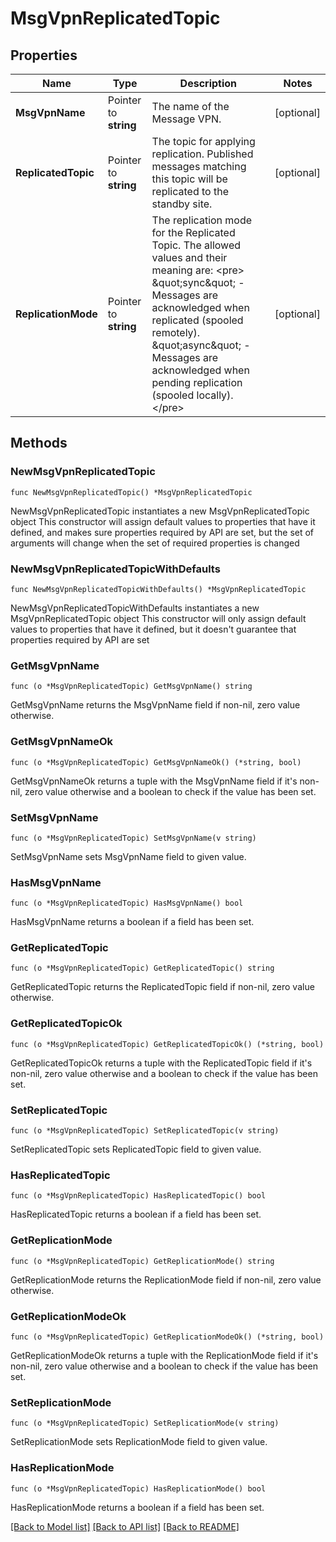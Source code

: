 # MsgVpnReplicatedTopic

## Properties

Name | Type | Description | Notes
------------ | ------------- | ------------- | -------------
**MsgVpnName** | Pointer to **string** | The name of the Message VPN. | [optional] 
**ReplicatedTopic** | Pointer to **string** | The topic for applying replication. Published messages matching this topic will be replicated to the standby site. | [optional] 
**ReplicationMode** | Pointer to **string** | The replication mode for the Replicated Topic. The allowed values and their meaning are:  &lt;pre&gt; \&quot;sync\&quot; - Messages are acknowledged when replicated (spooled remotely). \&quot;async\&quot; - Messages are acknowledged when pending replication (spooled locally). &lt;/pre&gt;  | [optional] 

## Methods

### NewMsgVpnReplicatedTopic

`func NewMsgVpnReplicatedTopic() *MsgVpnReplicatedTopic`

NewMsgVpnReplicatedTopic instantiates a new MsgVpnReplicatedTopic object
This constructor will assign default values to properties that have it defined,
and makes sure properties required by API are set, but the set of arguments
will change when the set of required properties is changed

### NewMsgVpnReplicatedTopicWithDefaults

`func NewMsgVpnReplicatedTopicWithDefaults() *MsgVpnReplicatedTopic`

NewMsgVpnReplicatedTopicWithDefaults instantiates a new MsgVpnReplicatedTopic object
This constructor will only assign default values to properties that have it defined,
but it doesn't guarantee that properties required by API are set

### GetMsgVpnName

`func (o *MsgVpnReplicatedTopic) GetMsgVpnName() string`

GetMsgVpnName returns the MsgVpnName field if non-nil, zero value otherwise.

### GetMsgVpnNameOk

`func (o *MsgVpnReplicatedTopic) GetMsgVpnNameOk() (*string, bool)`

GetMsgVpnNameOk returns a tuple with the MsgVpnName field if it's non-nil, zero value otherwise
and a boolean to check if the value has been set.

### SetMsgVpnName

`func (o *MsgVpnReplicatedTopic) SetMsgVpnName(v string)`

SetMsgVpnName sets MsgVpnName field to given value.

### HasMsgVpnName

`func (o *MsgVpnReplicatedTopic) HasMsgVpnName() bool`

HasMsgVpnName returns a boolean if a field has been set.

### GetReplicatedTopic

`func (o *MsgVpnReplicatedTopic) GetReplicatedTopic() string`

GetReplicatedTopic returns the ReplicatedTopic field if non-nil, zero value otherwise.

### GetReplicatedTopicOk

`func (o *MsgVpnReplicatedTopic) GetReplicatedTopicOk() (*string, bool)`

GetReplicatedTopicOk returns a tuple with the ReplicatedTopic field if it's non-nil, zero value otherwise
and a boolean to check if the value has been set.

### SetReplicatedTopic

`func (o *MsgVpnReplicatedTopic) SetReplicatedTopic(v string)`

SetReplicatedTopic sets ReplicatedTopic field to given value.

### HasReplicatedTopic

`func (o *MsgVpnReplicatedTopic) HasReplicatedTopic() bool`

HasReplicatedTopic returns a boolean if a field has been set.

### GetReplicationMode

`func (o *MsgVpnReplicatedTopic) GetReplicationMode() string`

GetReplicationMode returns the ReplicationMode field if non-nil, zero value otherwise.

### GetReplicationModeOk

`func (o *MsgVpnReplicatedTopic) GetReplicationModeOk() (*string, bool)`

GetReplicationModeOk returns a tuple with the ReplicationMode field if it's non-nil, zero value otherwise
and a boolean to check if the value has been set.

### SetReplicationMode

`func (o *MsgVpnReplicatedTopic) SetReplicationMode(v string)`

SetReplicationMode sets ReplicationMode field to given value.

### HasReplicationMode

`func (o *MsgVpnReplicatedTopic) HasReplicationMode() bool`

HasReplicationMode returns a boolean if a field has been set.


[[Back to Model list]](../README.md#documentation-for-models) [[Back to API list]](../README.md#documentation-for-api-endpoints) [[Back to README]](../README.md)


